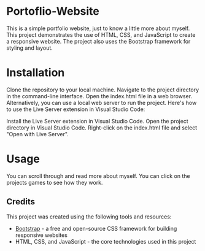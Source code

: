 # Portoflio-Website
This is a simple portfolio website, just to know a little more about myself. This project demonstrates the use of HTML, CSS, and JavaScript to create a responsive website. The project also uses the Bootstrap framework for styling and layout.


# Installation

Clone the repository to your local machine.
Navigate to the project directory in the command-line interface.
Open the index.html file in a web browser.
Alternatively, you can use a local web server to run the project. Here's how to use the Live Server extension in Visual Studio Code:

Install the Live Server extension in Visual Studio Code.
Open the project directory in Visual Studio Code.
Right-click on the index.html file and select "Open with Live Server".

# Usage
You can scroll through and read more about myself. 
You can click on the projects games to see how they work. 


## Credits

This project was created using the following tools and resources:

- [Bootstrap](https://getbootstrap.com/) - a free and open-source CSS framework for building responsive websites
- HTML, CSS, and JavaScript - the core technologies used in this project

